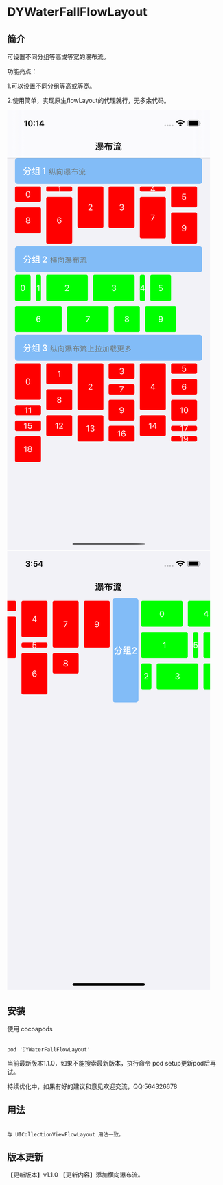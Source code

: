 # DYWaterFallFlowLayout

## 简介
可设置不同分组等高或等宽的瀑布流。

功能亮点：

1.可以设置不同分组等高或等宽。

2.使用简单，实现原生flowLayout的代理就行，无多余代码。

![dicImg](https://github.com/duyi56432/DYWaterFallFlowLayout/blob/main/效果图_纵向.png)  
![dicImg](https://github.com/duyi56432/DYWaterFallFlowLayout/blob/main/效果图_横向.png)

## 安装

使用 cocoapods
<pre><code> 
pod 'DYWaterFallFlowLayout'
</code></pre>
当前最新版本1.1.0，如果不能搜索最新版本，执行命令 pod setup更新pod后再试。

持续优化中，如果有好的建议和意见欢迎交流，QQ:564326678
## 用法
<pre><code> 
与 UICollectionViewFlowLayout 用法一致。
</code></pre>

## 版本更新
【更新版本】v1.1.0
【更新内容】添加横向瀑布流。

